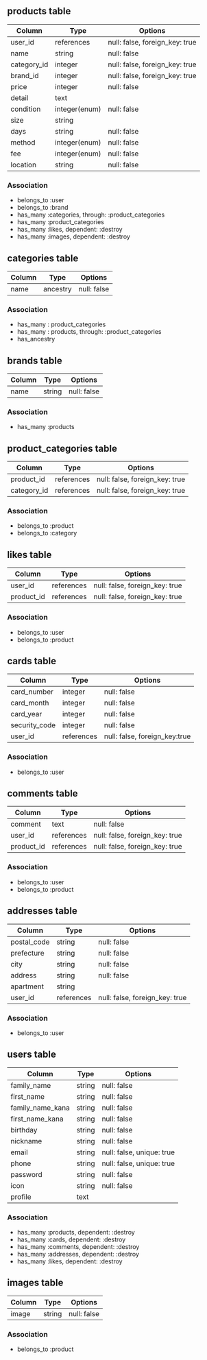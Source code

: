 ## products table

|Column|Type|Options|
|------|----|-------|
|user_id|references|null: false, foreign_key: true|
|name|string|null: false|
|category_id|integer|null: false, foreign_key: true|
|brand_id|integer|null: false, foreign_key: true|
|price|integer|null: false|
|detail|text||
|condition|integer(enum)|null: false|
|size|string||
|days|string|null: false|
|method|integer(enum)|null: false|
|fee|integer(enum)|null: false|
|location|string|null: false|

### Association
- belongs_to :user
- belongs_to :brand
- has_many :categories, through: :product_categories
- has_many :product_categories
- has_many :likes, dependent: :destroy
- has_many :images, dependent: :destroy


## categories table

|Column|Type|Options|
|------|----|-------|
|name|ancestry|null: false|

### Association
- has_many : product_categories
- has_many : products, through: :product_categories
- has_ancestry

## brands table

|Column|Type|Options|
|------|----|-------|
|name|string|null: false|

### Association
- has_many :products


## product_categories table

|Column|Type|Options|
|------|----|-------|
|product_id|references|null: false, foreign_key: true|
|category_id|references|null: false, foreign_key: true|

### Association
- belongs_to :product
- belongs_to :category


## likes table

|Column|Type|Options|
|------|----|-------|
|user_id|references|null: false, foreign_key: true|
|product_id|references|null: false, foreign_key: true|

### Association
- belongs_to :user
- belongs_to :product


## cards table

|Column|Type|Options|
|------|----|-------|
|card_number|integer|null: false|
|card_month|integer|null: false|
|card_year|integer|null: false|
|security_code|integer|null: false|
|user_id|references|null: false, foreign_key:true|

### Association
- belongs_to :user


## comments table

|Column|Type|Options|
|------|----|-------|
|comment|text|null: false|
|user_id|references|null: false, foreign_key: true|
|product_id|references|null: false, foreign_key: true|

### Association
- belongs_to :user
- belongs_to :product


## addresses table

|Column|Type|Options|
|------|----|-------|
|postal_code|string|null: false|
|prefecture|string|null: false|
|city|string|null: false|
|address|string|null: false|
|apartment|string||
|user_id|references|null: false, foreign_key: true|

### Association
- belongs_to :user


## users table
|Column|Type|Options|
|------|----|-------|
|family_name|string|null: false|
|first_name|string|null: false|
|family_name_kana|string|null: false|
|first_name_kana|string|null: false|
|birthday|string|null: false|
|nickname|string|null: false|
|email|string|null: false, unique: true|
|phone|string|null: false, unique: true|
|password|string|null: false|
|icon|string|null: false|
|profile|text||

### Association
- has_many :products, dependent: :destroy
- has_many :cards, dependent: :destroy
- has_many :comments, dependent: :destroy
- has_many :addresses, dependent: :destroy
- has_many :likes, dependent: :destroy

## images table
|Column|Type|Options|
|------|----|-------|
|image|string|null: false|

### Association
- belongs_to :product

